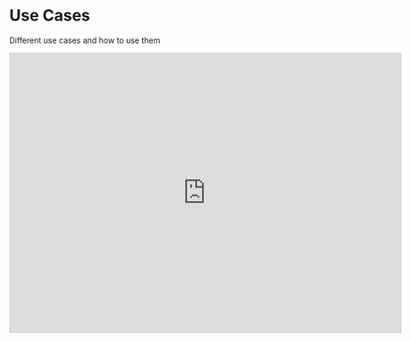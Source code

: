 # Use Cases

Different use cases and how to use them

<iframe src="https://cawemo.com/embed/37f7ba70-fac3-47af-ad65-fced19228bf5" style="width:700px;height:500px;border:1px solid #ccc" allowfullscreen></iframe>
